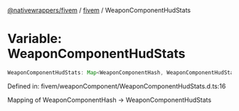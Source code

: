 [@nativewrappers/fivem](../../README.md) / [fivem](../README.md) / WeaponComponentHudStats

# Variable: WeaponComponentHudStats

```ts
WeaponComponentHudStats: Map<WeaponComponentHash, WeaponComponentHudStats>;
```

Defined in: fivem/weaponComponent/WeaponComponentHudStats.d.ts:16

Mapping of WeaponComponentHash -> WeaponComponentHudStats
